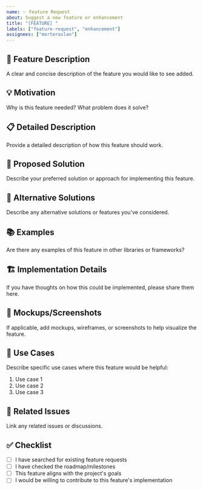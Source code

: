 ```yaml
---
name: ✨ Feature Request
about: Suggest a new feature or enhancement
title: "[FEATURE] "
labels: ["feature-request", "enhancement"]
assignees: ["merteraslan"]
---
```


## 🚀 Feature Description
A clear and concise description of the feature you would like to see added.

## 💡 Motivation
Why is this feature needed? What problem does it solve?

## 📋 Detailed Description
Provide a detailed description of how this feature should work.

## 🎨 Proposed Solution
Describe your preferred solution or approach for implementing this feature.

## 🔄 Alternative Solutions
Describe any alternative solutions or features you've considered.

## 📚 Examples
Are there any examples of this feature in other libraries or frameworks?

## 🏗️ Implementation Details
If you have thoughts on how this could be implemented, please share them here.

## 📸 Mockups/Screenshots
If applicable, add mockups, wireframes, or screenshots to help visualize the feature.

## 🎯 Use Cases
Describe specific use cases where this feature would be helpful:

1. Use case 1
2. Use case 2
3. Use case 3

## 🔗 Related Issues
Link any related issues or discussions.

## ✅ Checklist
- [ ] I have searched for existing feature requests
- [ ] I have checked the roadmap/milestones
- [ ] This feature aligns with the project's goals
- [ ] I would be willing to contribute to this feature's implementation
